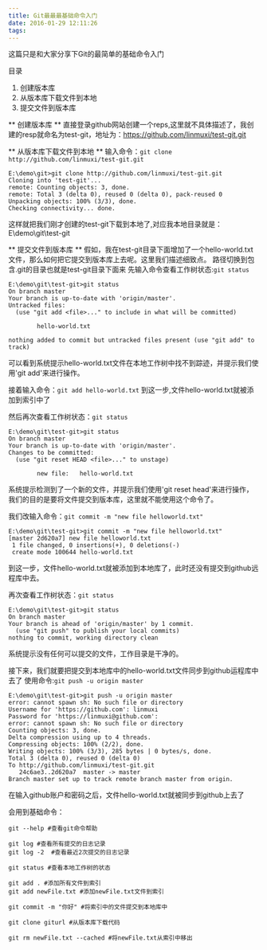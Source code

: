 ```yaml
---
title: Git最最最基础命令入门
date: 2016-01-29 12:11:26
tags:
---
```

这篇只是和大家分享下Git的最简单的基础命令入门
<!--more-->
目录
1. 创建版本库
1. 从版本库下载文件到本地
1. 提交文件到版本库

** 创建版本库 **
直接登录github网站创建一个reps,这里就不具体描述了，我创建的resp就命名为test-git，地址为：https://github.com/linmuxi/test-git.git

** 从版本库下载文件到本地 **
输入命令：`git clone http://github.com/linmuxi/test-git.git`
~~~
E:\demo\git>git clone http://github.com/linmuxi/test-git.git
Cloning into 'test-git'...
remote: Counting objects: 3, done.
remote: Total 3 (delta 0), reused 0 (delta 0), pack-reused 0
Unpacking objects: 100% (3/3), done.
Checking connectivity... done.
~~~
这样就把我们刚才创建的test-git下载到本地了,对应我本地目录就是：E\demo\git\test-git

** 提交文件到版本库 **
假如，我在test-git目录下面增加了一个hello-world.txt文件，那么如何把它提交到版本库上去呢。这里我们描述细致点。
路径切换到包含.git的目录也就是test-git目录下面来
先输入命令查看工作树状态:`git status`
~~~
E:\demo\git\test-git>git status
On branch master
Your branch is up-to-date with 'origin/master'.
Untracked files:
  (use "git add <file>..." to include in what will be committed)

        hello-world.txt

nothing added to commit but untracked files present (use "git add" to track)
~~~
可以看到系统提示hello-world.txt文件在本地工作树中找不到踪迹，并提示我们使用'git add'来进行操作。

接着输入命令：`git add hello-world.txt`
到这一步,文件hello-world.txt就被添加到索引中了

然后再次查看工作树状态：`git status`
~~~
E:\demo\git\test-git>git status
On branch master
Your branch is up-to-date with 'origin/master'.
Changes to be committed:
  (use "git reset HEAD <file>..." to unstage)

        new file:   hello-world.txt
~~~
系统提示检测到了一个新的文件，并提示我们使用'git reset head'来进行操作，我们的目的是要将文件提交到版本库，这里就不能使用这个命令了。

我们改输入命令：`git commit -m "new file helloworld.txt"`
~~~
E:\demo\git\test-git>git commit -m "new file helloworld.txt"
[master 2d620a7] new file helloworld.txt
 1 file changed, 0 insertions(+), 0 deletions(-)
 create mode 100644 hello-world.txt
~~~
到这一步，文件hello-world.txt就被添加到本地库了，此时还没有提交到github远程库中去。

再次查看工作树状态：`git status`
~~~
E:\demo\git\test-git>git status
On branch master
Your branch is ahead of 'origin/master' by 1 commit.
  (use "git push" to publish your local commits)
nothing to commit, working directory clean
~~~
系统提示没有任何可以提交的文件，工作目录是干净的。

接下来，我们就要把提交到本地库中的hello-world.txt文件同步到github运程库中去了
使用命令:`git push -u origin master`
~~~
E:\demo\git\test-git>git push -u origin master
error: cannot spawn sh: No such file or directory
Username for 'https://github.com': linmuxi
Password for 'https://linmuxi@github.com':
error: cannot spawn sh: No such file or directory
Counting objects: 3, done.
Delta compression using up to 4 threads.
Compressing objects: 100% (2/2), done.
Writing objects: 100% (3/3), 285 bytes | 0 bytes/s, done.
Total 3 (delta 0), reused 0 (delta 0)
To http://github.com/linmuxi/test-git.git
   24c6ae3..2d620a7  master -> master
Branch master set up to track remote branch master from origin.
~~~
在输入github账户和密码之后，文件hello-world.txt就被同步到github上去了


会用到基础命令：

	git --help #查看git命令帮助

	git log #查看所有提交的日志记录
	git log -2  #查看最近2次提交的日志记录

	git status #查看本地工作树的状态

	git add . #添加所有文件到索引
	git add newFile.txt #添加newFile.txt文件到索引

	git commit -m "你好" #将索引中的文件提交到本地库中

	git clone giturl #从版本库下载代码

	git rm newFile.txt --cached #将newFile.txt从索引中移出
